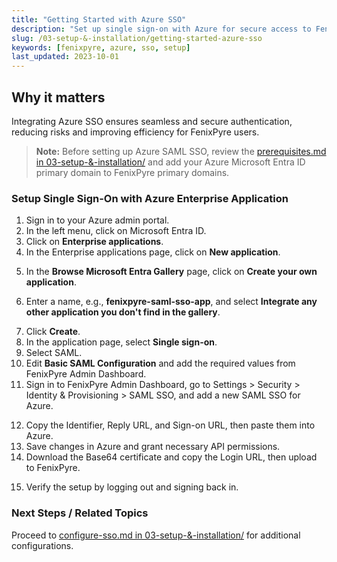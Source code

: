 ```yaml
---
title: "Getting Started with Azure SSO"
description: "Set up single sign-on with Azure for secure access to FenixPyre."
slug: /03-setup-&-installation/getting-started-azure-sso
keywords: [fenixpyre, azure, sso, setup]
last_updated: 2023-10-01
---
```


## Why it matters
Integrating Azure SSO ensures seamless and secure authentication, reducing risks and improving efficiency for FenixPyre users.

> **Note:** Before setting up Azure SAML SSO, review the [prerequisites.md in 03-setup-&-installation/](../03-setup-&-installation/prerequisites.md) and add your Azure Microsoft Entra ID primary domain to FenixPyre primary domains.

### Setup Single Sign-On with Azure Enterprise Application

1. Sign in to your Azure admin portal.
2. In the left menu, click on Microsoft Entra ID.
3. Click on **Enterprise applications**.
4. In the Enterprise applications page, click on **New application**.

<!-- IMG: ./media/03-setup-&-installation/azure-new-app.png | Alt: Screenshot of creating a new application in Azure -->

5. In the **Browse Microsoft Entra Gallery** page, click on **Create your own application**.

<!-- IMG: ./media/03-setup-&-installation/azure-gallery.png | Alt: Screenshot of the Azure gallery page -->

6. Enter a name, e.g., **fenixpyre-saml-sso-app**, and select **Integrate any other application you don't find in the gallery**.

<!-- IMG: ./media/03-setup-&-installation/azure-create-app.png | Alt: Screenshot of creating a custom application -->

7. Click **Create**.
8. In the application page, select **Single sign-on**.
9. Select SAML.
10. Edit **Basic SAML Configuration** and add the required values from FenixPyre Admin Dashboard.
11. Sign in to FenixPyre Admin Dashboard, go to Settings > Security > Identity & Provisioning > SAML SSO, and add a new SAML SSO for Azure.

<!-- IMG: ./media/03-setup-&-installation/fenixpyre-saml-setup.png | Alt: Screenshot of SAML SSO setup in FenixPyre -->

12. Copy the Identifier, Reply URL, and Sign-on URL, then paste them into Azure.
13. Save changes in Azure and grant necessary API permissions.
14. Download the Base64 certificate and copy the Login URL, then upload to FenixPyre.

<!-- VIDEO: ./media/03-setup-&-installation/azure-sso-setup.mp4 | Alt: Video of verifying Azure SSO setup | Duration: 60s -->

15. Verify the setup by logging out and signing back in.

### Next Steps / Related Topics
Proceed to [configure-sso.md in 03-setup-&-installation/](../03-setup-&-installation/configure-sso.md) for additional configurations.